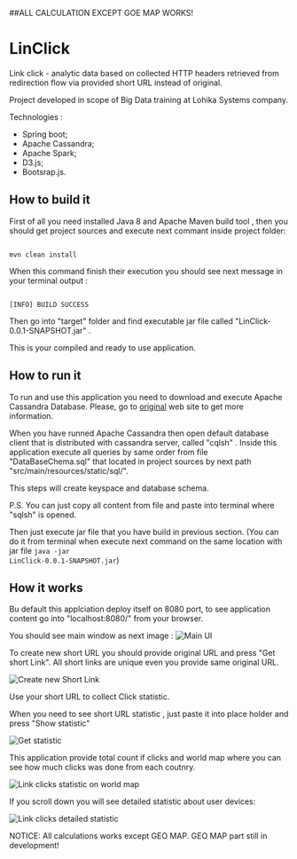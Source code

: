 ##ALL CALCULATION EXCEPT GOE MAP WORKS! 

# LinClick
Link click - analytic data based on collected HTTP headers retrieved from redirection flow via provided short URL instead of original. 

Project developed in scope of Big Data training at Lohika Systems company.

Technologies :

- Spring boot;
- Apache Cassandra;
- Apache Spark;
- D3.js;
- Bootsrap.js.

## How to build it

First of all you need installed Java 8 and Apache Maven build tool , then you should get project sources and execute next commant inside project folder:

<code>
mvn clean install
</code>

When this command finish their execution you should see next message in your terminal output :

<code>
[INFO] BUILD SUCCESS
</code>

Then go into "target" folder and find executable jar file called "LinClick-0.0.1-SNAPSHOT.jar" .

This is your compiled and ready to use application.

## How to run it

To run and use this application you need to download and execute Apache Cassandra Database. Please, go to [original](http://cassandra.apache.org/) web site to get more information.

When you have runned Apache Cassandra then open default database client that is distributed with cassandra server, called "cqlsh" . Inside this application execute all queries by same order from file "DataBaseChema.sql" that located in project sources by next path "src/main/resources/static/sql/". 

This steps will create keyspace and database schema.

P.S. You can just copy all content from file and paste into terminal where "sqlsh" is opened.

Then just execute jar file that you have build in previous section. (You can do it from terminal when execute next command on the same location with jar file <code>java -jar LinClick-0.0.1-SNAPSHOT.jar</code>)

## How it works
Bu default this applciation deploy itself on 8080 port, to see application content go into "localhost:8080/" from your browser.

You should see main window as next image :
![Main UI](http://s12.postimg.org/6i6jrvb25/main.png) 

To create new short URL you should provide original URL and press "Get short Link". All short links are unique even you provide same original URL.

![Create new Short Link](http://s10.postimg.org/t1rxtz8jt/create_link.png) 

Use your short URL to collect Click statistic. 

When you need to see short URL statistic , just paste it into place holder and press "Show statistic"

![Get statistic](http://s13.postimg.org/5fh7o0ld3/get_statistic.png) 

This application provide total count if clicks and world map where you can see how much clicks was done from each coutnry. 

![Link clicks statistic on world map](http://s24.postimg.org/l8jd27fqt/world_map.png) 

If you scroll down you will see detailed statistic about user devices:

![Link clicks detailed statistic](http://s11.postimg.org/bxuala203/detailed_map.png) 


NOTICE: All calculations works except GEO MAP. GEO MAP part still in development!

